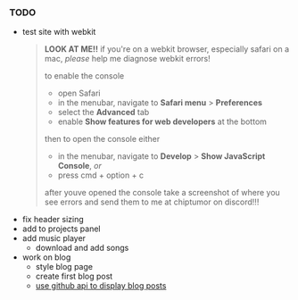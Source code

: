 ### TODO

* test site with webkit
  > **LOOK AT ME!!** if you're on a webkit browser, especially safari on a mac, *please* help me diagnose webkit errors!
  >
  > to enable the console
  >
  > * open Safari
  > * in the menubar, navigate to **Safari menu** > **Preferences**
  > * select the **Advanced** tab
  > * enable **Show features for web developers** at the bottom
  >
  > then to open the console either
  >
  > * in the menubar, navigate to **Develop** > **Show JavaScript Console**, *or*
  > * press <key>cmd</key> + <key>option</key> + <key>c</key>
  >
  > after youve opened the console take a screenshot of where you see errors and send them to me at <span data-copy="chiptumor">chiptumor</span> on discord!!!
* fix header sizing
* add to projects panel
* add music player
  * download and add songs
* work on blog
  * style blog page
  * create first blog post
  * [use github api to display blog posts](https://docs.github.com/en/rest/repos/contents?apiVersion=2022-11-28)